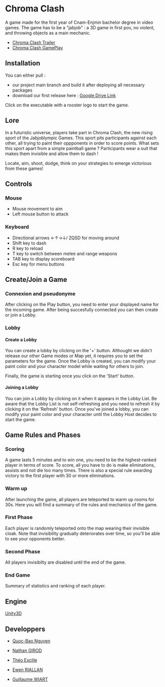 # Chroma Clash

A game made for the first year of Cnam-Enjmin bachelor degree in video games. The game has to be a "jabjob" : a 3D game in first pov, no violent, and throwing objects as a main mechanic.

- [Chroma Clash Trailer](https://www.youtube.com/watch?v=E9fUczOYMlA)
- [Chroma Clash GamePlay](https://www.youtube.com/watch?v=MuCdN6tAZ7c)

## Installation

You can either pull :
- our project main branch and build it after deploying all necessary packages
- download our first release here : [Google Drive Link](https://drive.google.com/file/d/1bGXqikzusnMTzXKzQNcWbStefJZsARBS/view?usp=sharing)

Click on the executable with a rooster logo to start the game.

## Lore

In a futuristic universe, players take part in Chroma Clash, the new rising sport of the Jabjoblympic Games. This sport pits participants against each other, all trying to paint their oppponents in order to score points.  What sets this sport apart from a simple  paintball game ? Participants wear a suit that makes them invisible and allow them to dash ! 

Locate, aim, shoot, dodge, think on your strategies to emerge victorious from these games!

## Controls

### Mouse

- Mouse movement to aim
- Left mouse button to attack 

### Keyboard

- Directional arrows ←↑→↓/ ZQSD for moving around
- Shift key to dash
- R key to reload
- T key to switch between melee and range weapons
- TAB key to display scoreboard
- Esc key for menu buttons


## Create/Join a Game

### Connexion and pseudonyme

After clicking on the Play button, you need to enter your displayed name for the incoming game. After being succesfully connected you can then create or join a Lobby.

### Lobby

 #### Create a Lobby

You can create a lobby by clicking on the '+' button. Althought we didn't release our other Game modes or Map yet, it requires you to set the parameters for the game. Once the Lobby is created, you can modify your paint color and your character model while waiting for others to join. 

Finally, the game is starting once you click on the 'Start' button. 

  #### Joining a Lobby

You can join a Lobby by clicking on it when it appears in the Lobby List. Be aware that the Lobby List is not self-refreshing and you need to refresh it by clicking it on the 'Refresh' button. Once you've joined a lobby, you can modify your paint color and your character until the Lobby Host decides to start the game.

## Game Rules and Phases

### Scoring

A game lasts 5 minutes and to win one, you need to be the highest-ranked player in terms of score. To score, all you have to do is make eliminations, assists and not die too many times. There is also a special rule awarding victory to the first player with 30 or more eliminations.

### Warm up

After launching the game, all players are teleported to warm up rooms for 30s. Here you will find a summary of the rules and mechanics of the game.

### First Phase

Each player is randomly teleported onto the map wearing their invisible cloak. Note that invisibility gradually deteriorates over time, so you'll be able to see your opponents better.

### Second Phase

All players invisibilty are disabled until the end of the game.

### End Game

Summary of statistics and ranking of each player. 

## Engine

[Unity3D](https://unity.com/) 

## Developpers

- [Quoc-Bao Nguyen](https://github.com/Baokebab)

- [Nathan GIROD](https://github.com/Blowerlop)

- [Théo Excille](https://github.com/Excille)

- [Ewen RIALLAN](https://github.com/Miit0s)

- [Guillaume WIART](https://github.com/Drainor-GameDev)
